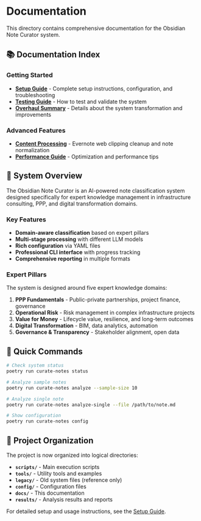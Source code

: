 # Documentation

This directory contains comprehensive documentation for the Obsidian Note Curator system.

## 📚 Documentation Index

### Getting Started
- **[Setup Guide](SETUP.md)** - Complete setup instructions, configuration, and troubleshooting
- **[Testing Guide](TESTING_GUIDE.md)** - How to test and validate the system
- **[Overhaul Summary](OVERHAUL_SUMMARY.md)** - Details about the system transformation and improvements

### Advanced Features
- **[Content Processing](CONTENT_PROCESSING.md)** - Evernote web clipping cleanup and note normalization
- **[Performance Guide](PERFORMANCE.md)** - Optimization and performance tips

## 🎯 System Overview

The Obsidian Note Curator is an AI-powered note classification system designed specifically for expert knowledge management in infrastructure consulting, PPP, and digital transformation domains.

### Key Features

- **Domain-aware classification** based on expert pillars
- **Multi-stage processing** with different LLM models
- **Rich configuration** via YAML files
- **Professional CLI interface** with progress tracking
- **Comprehensive reporting** in multiple formats

### Expert Pillars

The system is designed around five expert knowledge domains:

1. **PPP Fundamentals** - Public-private partnerships, project finance, governance
2. **Operational Risk** - Risk management in complex infrastructure projects
3. **Value for Money** - Lifecycle value, resilience, and long-term outcomes
4. **Digital Transformation** - BIM, data analytics, automation
5. **Governance & Transparency** - Stakeholder alignment, open data

## 🚀 Quick Commands

```bash
# Check system status
poetry run curate-notes status

# Analyze sample notes
poetry run curate-notes analyze --sample-size 10

# Analyze single note
poetry run curate-notes analyze-single --file /path/to/note.md

# Show configuration
poetry run curate-notes config
```

## 📁 Project Organization

The project is now organized into logical directories:

- **`scripts/`** - Main execution scripts
- **`tools/`** - Utility tools and examples
- **`legacy/`** - Old system files (reference only)
- **`config/`** - Configuration files
- **`docs/`** - This documentation
- **`results/`** - Analysis results and reports

For detailed setup and usage instructions, see the [Setup Guide](SETUP.md). 